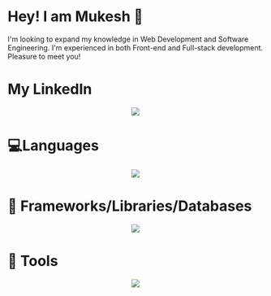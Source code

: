 # Hey! I am Mukesh 👋
I'm looking to expand my knowledge in Web Development and Software Engineering. I'm experienced in both Front-end and Full-stack development. Pleasure to meet you!
<!--
**mukeshlomror/MukeshLomror** is a ✨ _special_ ✨ repository because its `README.md` (this file) appears on your GitHub profile.

Here are some ideas to get you started:

- 🔭 I’m currently working on ...
- 🌱 I’m currently learning ...
- 👯 I’m looking to collaborate on ...
- 🤔 I’m looking for help with ...
- 💬 Ask me about ...
- 📫 How to reach me: ...
- 😄 Pronouns: ...
- ⚡ Fun fact: ...
-->
# My LinkedIn
<p align="center">
  <a href="https://www.linkedin.com/in/mukesh-lomror-a05731161/">
    <img src="https://skillicons.dev/icons?i=linkedin" />
  </a>
</p>

# 💻Languages

<p align="center">
  <a href="https://skillicons.dev">
    <img src="https://skillicons.dev/icons?i=c,java,js,py,html,css,regex,jquery,bash" />
  </a>
</p>

# 🧰 Frameworks/Libraries/Databases

<p align="center">
  <a href="https://skillicons.dev">
    <img src="https://skillicons.dev/icons?i=react,nodejs,express,redux,mongodb,jquery,firebase,postgres,regex,bootstrap,tailwind" />
  </a>
</p>

# 🔧 Tools

<p align="center">
  <a href="https://skillicons.dev">
    <img src="https://skillicons.dev/icons?i=git,github,figma,vite,netlify" />
  </a>
</p>
